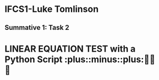 # IFCS1-Luke Tomlinson
## Summative 1: Task 2

# LINEAR EQUATION TEST with a Python Script :plus::minus::plus::snake::snake::snake:
